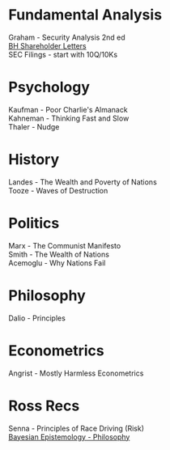# Fundamental Analysis
Graham - Security Analysis 2nd ed<br>
[BH Shareholder Letters](https://www.berkshirehathaway.com/letters/letters.html)<br>
SEC Filings - start with 10Q/10Ks<br>

# Psychology
Kaufman - Poor Charlie's Almanack<br>
Kahneman - Thinking Fast and Slow <br>
Thaler - Nudge<br>

# History
Landes - The Wealth and Poverty of Nations <br>
Tooze - Waves of Destruction

# Politics
Marx - The Communist Manifesto <br>
Smith - The Wealth of Nations<br>
Acemoglu - Why Nations Fail<br>

# Philosophy
Dalio - Principles

# Econometrics
Angrist - Mostly Harmless Econometrics

# Ross Recs
Senna - Principles of Race Driving (Risk)<br>
[Bayesian Epistemology - Philosophy](https://plato.stanford.edu/entries/epistemology-bayesian/)<br>

